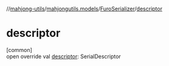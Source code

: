 //[mahjong-utils](../../../index.md)/[mahjongutils.models](../index.md)/[FuroSerializer](index.md)/[descriptor](descriptor.md)

# descriptor

[common]\
open override val [descriptor](descriptor.md): SerialDescriptor
